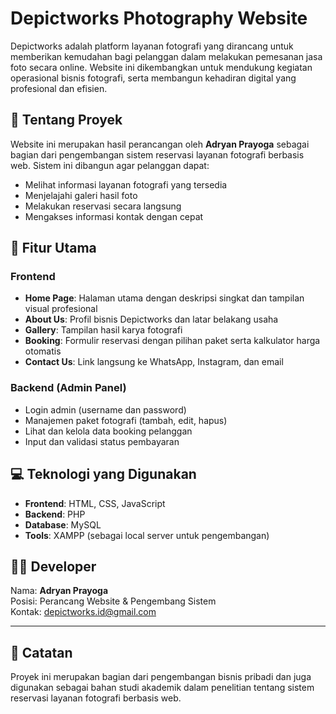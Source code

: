 # Depictworks Photography Website

Depictworks adalah platform layanan fotografi yang dirancang untuk memberikan kemudahan bagi pelanggan dalam melakukan pemesanan jasa foto secara online. Website ini dikembangkan untuk mendukung kegiatan operasional bisnis fotografi, serta membangun kehadiran digital yang profesional dan efisien.

## 📸 Tentang Proyek

Website ini merupakan hasil perancangan oleh **Adryan Prayoga** sebagai bagian dari pengembangan sistem reservasi layanan fotografi berbasis web. Sistem ini dibangun agar pelanggan dapat:
- Melihat informasi layanan fotografi yang tersedia
- Menjelajahi galeri hasil foto
- Melakukan reservasi secara langsung
- Mengakses informasi kontak dengan cepat

## 🔧 Fitur Utama

### Frontend
- **Home Page**: Halaman utama dengan deskripsi singkat dan tampilan visual profesional
- **About Us**: Profil bisnis Depictworks dan latar belakang usaha
- **Gallery**: Tampilan hasil karya fotografi
- **Booking**: Formulir reservasi dengan pilihan paket serta kalkulator harga otomatis
- **Contact Us**: Link langsung ke WhatsApp, Instagram, dan email

### Backend (Admin Panel)
- Login admin (username dan password)
- Manajemen paket fotografi (tambah, edit, hapus)
- Lihat dan kelola data booking pelanggan
- Input dan validasi status pembayaran

## 💻 Teknologi yang Digunakan
- **Frontend**: HTML, CSS, JavaScript
- **Backend**: PHP
- **Database**: MySQL
- **Tools**: XAMPP (sebagai local server untuk pengembangan)



## 🧑‍💻 Developer
Nama: **Adryan Prayoga**  
Posisi: Perancang Website & Pengembang Sistem  
Kontak: [depictworks.id@gmail.com](mailto:adryanprayoga690@gmail.com)

---

## 📌 Catatan
Proyek ini merupakan bagian dari pengembangan bisnis pribadi dan juga digunakan sebagai bahan studi akademik dalam penelitian tentang sistem reservasi layanan fotografi berbasis web.

